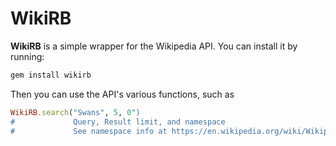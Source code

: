 # WikiRB
**WikiRB** is a simple wrapper for the Wikipedia API. You can install it by running:
```ruby
gem install wikirb
```

Then you can use the API's various functions, such as
```ruby
WikiRB.search("Swans", 5, 0")
#             Query, Result limit, and namespace
#             See namespace info at https://en.wikipedia.org/wiki/Wikipedia:Namespace
```
